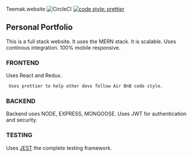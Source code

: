 Teemak.website ![CircleCI](https://img.shields.io/circleci/project/github/RedSparr0w/node-csgo-parser.svg) [![code style: prettier](https://img.shields.io/badge/code_style-prettier-ff69b4.svg?style=flat-square)](https://github.com/prettier/prettier)
## Personal Portfolio

This is a full stack website. It uses the MERN stack. It is scalable. Uses continous integration. 100% mobile responsive.

### FRONTEND

Uses React and Redux.

```markdown
 Uses prettier to help other devs follow Air BnB code style.
```

### BACKEND

Backend uses NODE, EXPRESS, MONGOOSE. Uses JWT for authentication and security.

### TESTING

Uses [JEST](https://https://jestjs.io) the complete testing framework.
